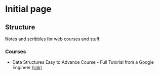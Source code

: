 # Initial page

## Structure

Notes and scribbles for web courses and stuff.

### Courses

* Data Structures Easy to Advance Course - Full Tutorial from a Google Engineer [\(link\)](https://www.youtube.com/watch?v=RBSGKlAvoiM)

